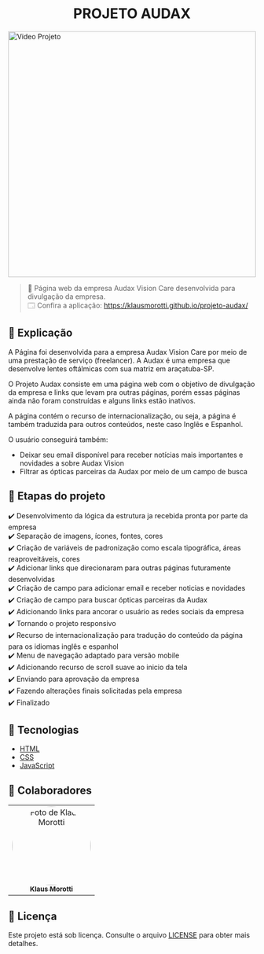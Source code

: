 <h1 align="center">PROJETO AUDAX</h1>

<img src="assets/images/imagesproject/audax-gif.gif" alt="Video Projeto" width="100%" height="500px">

> 🔎 Página web da empresa Audax Vision Care desenvolvida para divulgação da empresa. <br>
🗔 Confira a aplicação: https://klausmorotti.github.io/projeto-audax/ <br>

## 📄 Explicação

A Página foi desenvolvida para a empresa Audax Vision Care por meio de uma prestação de serviço (freelancer). A Audax é uma empresa que desenvolve lentes oftálmicas com sua matriz em araçatuba-SP.

O Projeto Audax consiste em uma página web com o objetivo de divulgação da empresa e links que levam pra outras páginas, porém essas páginas ainda não foram construídas e alguns links estão inativos.

A página contém o recurso de internacionalização, ou seja, a página é também traduzida para outros conteúdos, neste caso Inglês e Espanhol.

O usuário conseguirá também:
* Deixar seu email disponível para receber notícias mais importantes e novidades a sobre Audax Vision
* Filtrar as ópticas parceiras da Audax por meio de um campo de busca

## 🎯 Etapas do projeto

✔️ Desenvolvimento da lógica da estrutura ja recebida pronta por parte da empresa </br>
✔️ Separação de imagens, ícones, fontes, cores </br>
✔️ Criação de variáveis de padronização como escala tipográfica, áreas reaproveitáveis, cores </br>
✔️ Adicionar links que direcionaram para outras páginas futuramente desenvolvidas </br>
✔️ Criação de campo para adicionar email e receber noticias e novidades </br>
✔️ Criação de campo para buscar ópticas parceiras da Audax </br>
✔️ Adicionando links para ancorar o usuário as redes sociais da empresa </br>
✔️ Tornando o projeto responsivo</br>
✔️ Recurso de internacionalização para tradução do conteúdo da página para os idiomas inglês e espanhol </br>
✔️ Menu de navegação adaptado para versão mobile </br>
✔️ Adicionando recurso de scroll suave ao inicio da tela </br>
✔️ Enviando para aprovação da empresa </br>
✔️ Fazendo alterações finais solicitadas pela empresa </br>
✔️ Finalizado

## 🚀 Tecnologias
* <a href="https://developer.mozilla.org/pt-BR/docs/Web/HTML" target="_blank">HTML</a>
* <a href="https://developer.mozilla.org/pt-BR/docs/Web/CSS" target="_blank">CSS</a>
* <a href="https://developer.mozilla.org/pt-BR/docs/Web/JavaScript" target="_blank">JavaScript</a>

## 🤝 Colaboradores

<table>
  <tr>
    <td align="center">
      <a href="#">
        <img src="https://avatars.githubusercontent.com/u/84789400?v=4" width="160px;" height="160px" style="border-radius:50%" alt="Foto de Klaus Morotti"/><br>
        <sub>
          <b>Klaus Morotti</b>
        </sub>
      </a>
    </td>
  </tr>
</table>

## 📝 Licença

Este projeto está sob licença. Consulte o arquivo <a href="https://github.com/klausmorotti/projeto-audax/blob/master/LICENSE">LICENSE</a> para obter mais detalhes.

